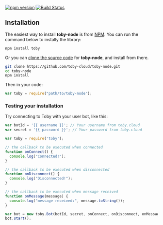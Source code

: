 
[![npm version](https://badge.fury.io/js/toby.svg)](https://badge.fury.io/js/toby) [![Build Status](https://travis-ci.org/toby-cloud/toby-node.svg?branch=master)](https://travis-ci.org/toby-cloud/toby-node)

## Installation

The easiest way to install **toby-node** is from [NPM](https://npmjs.org). You can run
the command below to instally the library:

```bash
npm install toby
```

Or you can [clone the source code](https://github.com/toby-cloud/toby-node.git) for **toby-node**,
and install from there.

```bash
git clone https://github.com/toby-cloud/toby-node.git
cd toby-node
npm install
```

Then in your code:

```javascript
var toby = require("path/to/toby-node");
```

### Testing your installation

Try connecting to Toby with your user bot, like this:

```javascript
var botId = '{{ username }}'; // Your username from toby.cloud
var secret = '{{ password }}'; // Your password from toby.cloud

var toby = require('toby');

// the callback to be executed when connected
function onConnect() {
  console.log("Connected!");
}

// the callback to be executed when disconnected
function onDisconnect() {
  console.log("Disconnected!");
}

// the callback to be executed when message received
function onMessage(message) {
  console.log("message received:", message.toString());
}

var bot = new toby.Bot(botId, secret, onConnect, onDisconnect, onMessage);
bot.start();
```
